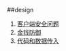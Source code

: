 ##design
  1. [客户端安全问题](src/main/java/com/fantasybaby/dev/error/security/clientdata/README.MD)
  2. [金钱防御](src/main/java/com/fantasybaby/dev/error/security/securitylastdefense/README.MD)
  2. [代码和数据传入](src/main/java/com/fantasybaby/dev/error/security/dataandcode/README.MD)